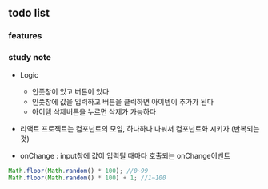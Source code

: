 ## todo list

### features

### study note

- Logic

  - 인풋창이 있고 버튼이 있다
  - 인풋창에 값을 입력하고 버튼을 클릭하면 아이템이 추가가 된다
  - 아이템 삭제버튼을 누르면 삭제가 가능하다

- 리액트 프로젝트는 컴포넌트의 모임, 하나하나 나눠서 컴포넌트화 시키자 (반복되는 것)
- onChange : input창에 값이 입력될 때마다 호출되는 onChange이벤트

```js
Math.floor(Math.random() * 100); //0~99
Math.floor(Math.random() * 100) + 1; //1~100
```
